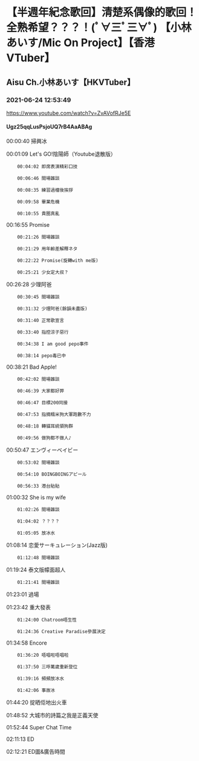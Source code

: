 # 【半週年紀念歌回】清楚系偶像的歌回！全熟希望？？？！(ﾟ∀三ﾟ三∀ﾟ) 【小林あいす/Mic On Project】【香港VTuber】
## Aisu Ch.小林あいす【HKVTuber】
### 2021-06-24 12:53:49
https://www.youtube.com/watch?v=ZvAVofRJe5E
#### Ugz25qqLusPsjoUQ7rB4AaABAg
00:00:40 掃興冰

00:01:09 Let's GO!陰陽師（Youtube退散版）

		00:04:02 即席表演精彩口技

		00:06:46 間場雜談

		00:08:35 練習過檔後挨拶

		00:09:58 畢業危機

		00:10:55 貴圈真亂 

00:16:55 Promise

		00:21:26 間場雜談

		00:21:29 用年齡差解釋ネタ

		00:22:22 Promise(旋轉with me版)

		00:25:21 少女定大叔？

00:26:28 少理阿爸

		00:30:45 間場雜談

		00:31:32 少理阿爸(餘韻未盡版)

		00:31:40 正常歌宣言

		00:33:40 指控涼子惡行

		00:34:38 I am good pepo事件

		00:38:14 pepo毒已中 

00:38:21 Bad Apple!

		00:42:02 間場雜談

		00:46:39 大家都好弊

		00:46:47 目標200同接

		00:47:53 指摘糯米狗大軍跑數不力

		00:48:18 轉貓耳統領狗群

		00:49:56 做狗都不做人♪

00:50:47 エンヴィーベイビー

		00:53:02 間場雜談

		00:54:10 BOINGBOINGアピール

		00:56:33 港台貼貼

01:00:32 She is my wife

		01:02:26 間場雜談

		01:04:02 ？？？？

		01:05:05 放冰水

01:08:14 恋愛サーキュレーション(Jazz版)

		01:12:48 間場雜談

01:19:24 泰文版幪面超人

		01:21:41 間場雜談

01:23:01 過場

01:23:42 重大發表

		01:24:00 Chatroom唔生性

		01:24:36 Creative Paradise參展決定

01:34:58 Encore

		01:36:20 唔唱啦唔唱啦

		01:37:50 三呼萬歲重新登位

		01:39:16 頻頻放冰水

		01:42:06 事故冰

01:44:20 掟晒佢地出火車

01:48:52 大城市的詩篇之我是正義天使

01:52:44 Super Chat Time

02:11:13 ED

02:12:21 ED圖&廣告時間

